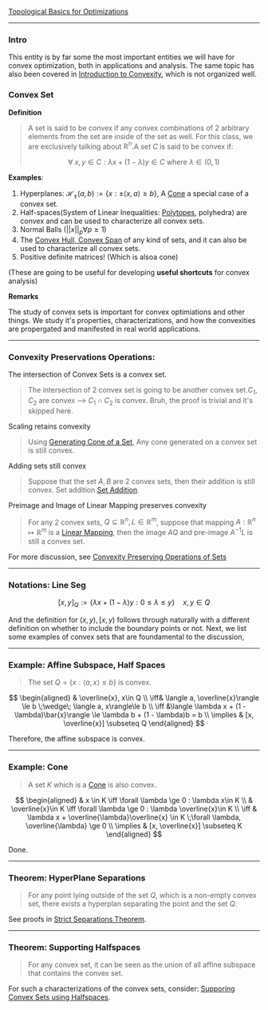  [Topological Basics for Optimizations](Topological%20Basics%20for%20Optimizations.md)


---
### **Intro**

This entity is by far some the most important entities we will have for convex optimization, both in applications and analysis. The same topic has also been covered in [Introduction to Convexity](../../AMATH%20515%20Optimization%20Fundamentals/Basic%20Convexity/Introduction%20to%20Convexity.md), which is not organized well. 


### **Convex Set**

**Definition**

> A set is said to be convex if any convex combinations of 2 arbitrary elements from the set are inside of the set as well. For this class, we are exclusively talking about $\mathbb{R}^n$.A set $C$ is said to be convex if:
> 
> $$
> \forall\; x, y \in C: \lambda x + (1-\lambda)y \in C \text{ where } \lambda \in (0, 1)
> $$

 
**Examples**:
1. Hyperplanes: $\mathcal H_{\pm}(a, b):=\{x: \pm\langle x, a\rangle \ge b\}$, A [Cone](Cone.md) a special case of a convex set. 
3. Half-spaces(System of Linear Inequalities: [Polytopes](../../AMATH%20514%20Combinatorics%20Optimizations/Polytopes.md), polyhedra) are convex and can be used to characterize all convex sets. 
4. Normal Balls ($||x||_p \forall p \geq 1$)
5. The [Convex Hull, Convex Span](Convex%20Hull,%20Convex%20Span.md) of any kind of sets, and it can also be used to characterize all convex sets. 
6. Positive definite matrices! (Which is alsoa cone)
  
(These are going to be useful for developing **useful shortcuts** for convex analysis)

**Remarks**

The study of convex sets is important for convex optimiations and other things. We study it's properties, characterizations, and how the convexities are propergated and manifested in real world applications. 


---
### **Convexity Preservations Operations**:

The intersection of Convex Sets is a convex set. 

> The intersection of 2 convex set is going to be another convex set.$C_1, C_2$ are convex --> $C_1 \cap C_2$ is convex.
> Bruh, the proof is trivial and it's skipped here.

Scaling retains convexity

> Using [Generating Cone of a Set](Generating%20Cone%20of%20a%20Set.md), Any cone generated on a convex set is still convex. 

Adding sets still convex 

> Suppose that the set $A, B$ are 2 convex sets, then their addition is still convex. Set addition [Set Addition](Set%20Addition.md). 

Preimage and Image of Linear Mapping preserves convexity

> For any 2 convex sets, $Q\subseteq\mathbb{R}^n, L\in\mathbb{R}^m$, suppose that mapping $A:\mathbb{R}^n\mapsto\mathbb{R}^m$ is a [Linear Mapping](Linear%20Mapping.md), then the image $AQ$ and pre-image $A^{-1}L$ is still a convex set. 

For more discussion, see [Convexity Preserving Operations of Sets](../CVX%20Geometry/Convexity%20Preserving%20Operations%20of%20Sets.md)


---
### **Notations: Line Seg**

$$
[x, y]_Q := \{\lambda x + (1 - \lambda)y: 0 \le \lambda \le y\}\quad x, y \in Q
$$

And the definition for $(x, y), [x, y)$ follows through naturally with a different definition on whether to include the boundary points or not. Next, we list some examples of convex sets that are foundamental to the discussion, 

---
### **Example: Affine Subspace, Half Spaces**

> The set $Q = \{x: \langle a, x\rangle\le b\}$ is convex. 

$$
\begin{aligned}
    & \overline{x}, x\in Q
    \\
    \iff& \langle a, \overline{x}\rangle  \le b \;\wedge\;
    \langle a, x\rangle\le b
    \\
    \iff &\langle \lambda x + (1 - \lambda)\bar{x}\rangle \le 
    \lambda b + (1 - \lambda)b = b
    \\
    \implies & [x, \overline{x}] \subseteq Q
\end{aligned}
$$

Therefore, the affine subspace is convex. 

---
### **Example: Cone**

> A set $K$ which is a [Cone](Cone.md) is also convex. 

$$
\begin{aligned}
    & x \in K \iff \forall \lambda \ge 0 : \lambda x\in K 
    \\
    & \overline{x}\in K \iff \forall \lambda \ge 0 : \lambda \overline{x}\in K 
    \\
    \iff & 
    \lambda x + \overline{\lambda}\overline{x} \in K \;\forall \lambda, \overline{\lambda} \ge 0 
    \\
    \implies & 
    [x, \overline{x}] \subseteq K
\end{aligned}
$$

Done. 


---
### **Theorem: HyperPlane Separations**
> For any point lying outside of the set $Q$, which is a non-empty convex set, there exists a hyperplan separating the point and the set $Q$. 

See proofs in [Strict Separations Theorem](../CVX%20Geometry/Strict%20Separations%20Theorem.md).	


---
### **Theorem: Supporting Halfspaces**

> For any convex set, it can be seen as the union of all affine subspace that contains the convex set. 


For such a characterizations of the convex sets, consider: [Supporing Convex Sets using Halfspaces](../CVX%20Geometry/Supporing%20Convex%20Sets%20using%20Halfspaces.md). 
